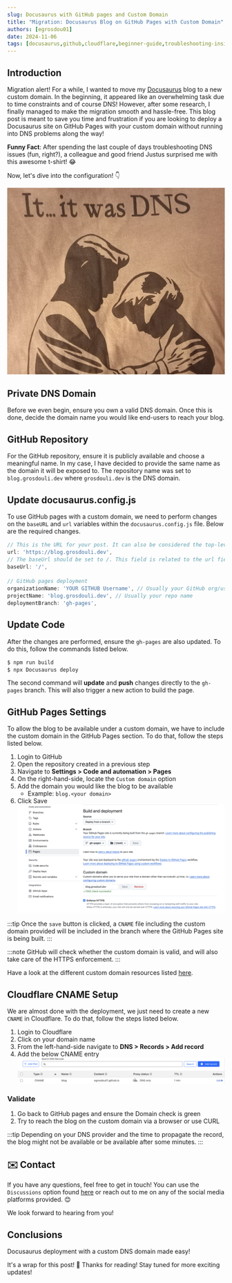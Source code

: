 ```yaml
---
slug: Docusaurus with GitHub pages and Custom Domain
title: "Migration: Docusaurus Blog on GitHub Pages with Custom Domain"
authors: [egrosdou01]
date: 2024-11-06
tags: [docusaurus,github,cloudflare,beginner-guide,troubleshooting-insights,"2024"]
---
```


## Introduction

Migration alert! For a while, I wanted to move my [Docusaurus](https://docusaurus.io/docs/next) blog to a new custom domain. In the beginning, it appeared like an overwhelming task due to time constraints and of course DNS! However, after some research, I finally managed to make the migration smooth and hassle-free. This blog post is meant to save you time and frustration if you are looking to deploy a Docusaurus site on GitHub Pages with your custom domain without running into DNS problems along the way!

**Funny Fact**: After spending the last couple of days troubleshooting DNS issues (fun, right?), a colleague and good friend Justus surprised me with this awesome t-shirt! 😂

Now, let's dive into the configuration! 👇

![title image reading "Funny DNS"](its_dns.jpg)

<!--truncate-->

## Private DNS Domain

Before we even begin, ensure you own a valid DNS domain. Once this is done, decide the domain name you would like end-users to reach your blog.

## GitHub Repository

For the GitHub repository, ensure it is publicly available and choose a meaningful name. In my case, I have decided to provide the same name as the domain it will be exposed to. The repository name was set to `blog.grosdouli.dev` where `grosdouli.dev` is the DNS domain.

## Update docusaurus.config.js

To use GitHub pages with a custom domain, we need to perform changes on the `baseURL` and `url` variables within the `docusaurus.config.js` file. Below are the required changes.

```js
// This is the URL for your post. It can also be considered the top-level hostname
url: 'https://blog.grosdouli.dev',
// The baseUrl should be set to /. This field is related to the url field. So, we will resolve the blog post as https://blog.grosdouli.dev/
baseUrl: '/',

// GitHub pages deployment
organizationName: 'YOUR GITHUB Username', // Usually your GitHub org/user name
projectName: 'blog.grosdouli.dev', // Usually your repo name
deploymentBranch: 'gh-pages',
```

## Update Code

After the changes are performed, ensure the `gh-pages` are also updated. To do this, follow the commands listed below.

```bash
$ npm run build
$ npx Docusaurus deploy 
```

The second command will **update** and **push** changes directly to the `gh-pages` branch. This will also trigger a new action to build the page.

## GitHub Pages Settings

To allow the blog to be available under a custom domain, we have to include the custom domain in the GitHub Pages section. To do that, follow the steps listed below.

1. Login to GitHub
1. Open the repository created in a previous step
1. Navigate to **Settings > Code and automation > Pages**
1. On the right-hand-side, locate the `Custom domain` option
1. Add the domain you would like the blog to be available
    - Example: `blog.<your domain>`
1. Click Save
    ![title image reading "GitHub Pages Custom Domain"](github_pages_custom_domain.png)

:::tip
Once the `save` button is clicked, a `CNAME` file including the custom domain provided will be included in the branch where the GitHub Pages site is being built.
:::

:::note
GitHub will check whether the custom domain is valid, and will also take care of the HTTPS enforcement.
:::

Have a look at the different custom domain resources listed [here](https://docs.github.com/en/pages/configuring-a-custom-domain-for-your-github-pages-site).

## Cloudflare CNAME Setup

We are almost done with the deployment, we just need to create a new `CNAME` in Cloudflare. To do that, follow the steps listed below.

1. Login to Cloudflare
1. Click on your domain name
1. From the left-hand-side navigate to **DNS > Records > Add record**
1. Add the below CNAME entry
    ![title image reading "Cloudflare CNAME"](cloudflare_cname.png)

### Validate

1. Go back to GitHub pages and ensure the Domain check is green
1. Try to reach the blog on the custom domain via a browser or use CURL

:::tip
Depending on your DNS provider and the time to propagate the record, the blog might not be available or be available after some minutes.
:::

## ✉️ Contact

If you have any questions, feel free to get in touch! You can use the `Discussions` option found [here](https://github.com/egrosdou01/blog.grosdouli.dev/discussions) or reach out to me on any of the social media platforms provided. 😊

We look forward to hearing from you!

## Conclusions

Docusaurus deployment with a custom DNS domain made easy!

It's a wrap for this post! 🎉 Thanks for reading! Stay tuned for more exciting updates!
